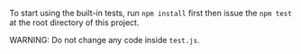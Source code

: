 To start using the built-in tests, run <code>npm install</code> first then issue the <code>npm test</code> at the root directory of this project.

WARNING: Do not change any code inside <code>test.js</code>.
